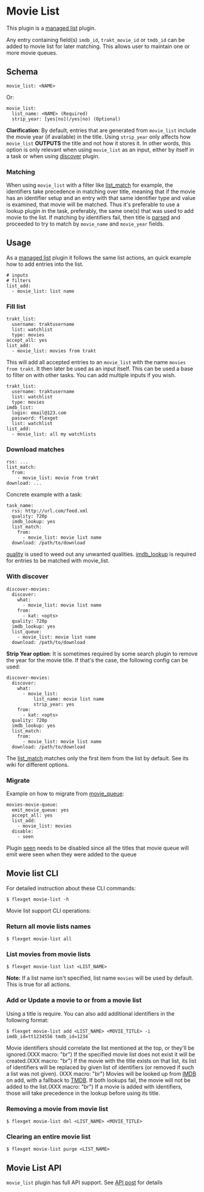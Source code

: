 # Movie List
This plugin is a [managed list](/Plugins/List/) plugin.

Any entry containing field(s) `imdb_id`, `trakt_movie_id` or `tmdb_id` can be added to movie list for later matching. This allows user to maintain one or more movie queues.

## Schema
```
movie_list: <NAME>
```

Or:

```
movie_list: 
  list_name: <NAME> (Required)
  strip_year: [yes|no](/yes|no) (Optional)
```

**Clarification**: By default, entries that are generated from `movie_list` include the movie year (if available) in the title. Using `strip_year` only affects how `movie_list` **OUTPUTS** the title and not how it stores it. In other words, this option is only relevant when using `movie_list` as an input, either by itself in a task or when using [discover](/Plugins/discover) plugin.

### Matching
When using `movie_list` with a filter like [list_match](/Plugins/List/list_match) for example, the identifiers take precedence in matching over title, meaning that if the movie has an identifier setup and an entry with that same identifier type and value is examined, that movie will be matched. Thus it's preferable to use a lookup plugin in the task, preferably, the same one(s) that was used to add movie to the list.
If matching by identifiers fail, then title is [parsed](/Plugins/parsing) and proceeded to try to match by `movie_name` and `movie_year` fields.

## Usage
As a [managed list](/Plugins/List) plugin it follows the same list actions, an quick example how to add entries into the list.

```
# inputs
# filters
list_add: 
  - movie_list: list name
```

### Fill list
```
trakt_list:
  username: traktusername
  list: watchlist
  type: movies 
accept_all: yes
list_add:
  - movie_list: movies from trakt
```

This will add all accepted entries to an `movie_list` with the name `movies from trakt`. It then later be used as an input itself. This can be used a base to filter on with other tasks. You can add multiple inputs if you wish.

```
trakt_list:
  username: traktusername
  list: watchlist
  type: movies 
imdb_list:
  login: email@123.com
  password: flexget
  list: watchlist
list_add:
  - movie_list: all my watchlists
```

### Download matches
```
rss: ...
list_match:
  from:
    - movie_list: movie from trakt
download: ...
```

Concrete example with a task:

```
task_name:
  rss: http://url.com/feed.xml
  quality: 720p
  imdb_lookup: yes
  list_match:
    from:
      - movie_list: movie list name
  download: /path/to/download
```

[quality](/Plugins/quality) is used to weed out any unwanted qualities. [imdb_lookup](/Plugins/imdb_lookup) is required for entries to be matched with movie_list.

### With discover
```
discover-movies:
  discover:
    what:
      - movie_list: movie list name
    from:
      - kat: <opts>
  quality: 720p
  imdb_lookup: yes
  list_queue:
    - movie_list: movie list name
  download: /path/to/download
```

**Strip Year option**: It is sometimes required by some search plugin to remove the year for the movie title. If that's the case, the following config can be used:

```
discover-movies:
  discover:
    what:
      - movie_list: 
          list_name: movie list name
          strip_year: yes
    from:
      - kat: <opts>
  quality: 720p
  imdb_lookup: yes
  list_match:
    from:
      - movie_list: movie list name
  download: /path/to/download
```

The [list_match](/Plugins/List/list_match) matches only the first item from the list by default. See its wiki for different options.

### Migrate
Example on how to migrate from [movie_queue](/Plugins/movie_queue):

```
movies-movie-queue:
  emit_movie_queue: yes
  accept_all: yes
  list_add:
    - movie_list: movies
  disable: 
    - seen 
```

Plugin [seen](/Plugins/seen) needs to be disabled since all the titles that movie queue will emit were seen when they were added to the queue

## Movie list CLI
For detailed instruction about these CLI commands:

```
$ flexget movie-list -h
```

Movie list support CLI operations:

### Return all movie lists names
```
$ flexget movie-list all
```

### List movies from movie lists
```
$ flexget movie-list list <LIST_NAME>
```

**Note:** If a list name isn't specified, list name `movies` will be used by default. This is true for all actions.

### Add or Update a movie to or from a movie list
Using a title is require. You can also add additional identifiers in the following format:

```
$ flexget movie-list add <LIST_NAME> <MOVIE_TITLE> -i imdb_id=tt1234556 tmdb_id=1234
```

Movie identifiers should correlate the list mentioned at the top, or they'll be ignored.(XXX macro: "br")
If the specified movie list does not exist it will be created.(XXX macro: "br")
If the movie with the title exists on that list, its list of identifiers will be replaced by given list of identifiers (or removed if such a list was not given). (XXX macro: "br")
Movies will be looked up from [IMDB](http://www.imdb.com) on add, with a fallback to [TMDB](http://www.tmdb.com). If both lookups fail, the movie will not be added to the list.(XXX macro: "br")
If a movie is added with identifiers, those will take precedence in the lookup before using its title.

### Removing a movie from movie list
```
$ flexget movie-list del <LIST_NAME> <MOVIE_TITLE>
```

### Clearing an entire movie list
```
$ flexget movie-list purge <LIST_NAME>
```


## Movie List API
`movie_list` plugin has full API support. See [API post](http://discuss.flexget.com/t/flexget-rest-api/) for details